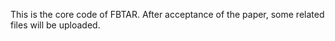 This is the core code of FBTAR. After acceptance of the paper, some related files will be uploaded.
